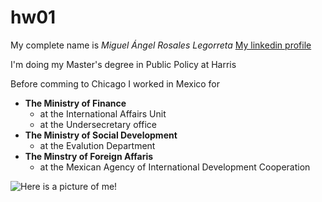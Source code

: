 # hw01

My complete name is *Miguel Ángel Rosales Legorreta*
[My linkedin profile](www.linkedin.com)

I'm doing my Master's degree in Public Policy at Harris

Before comming to Chicago I worked in Mexico for
* __The  Ministry of Finance__
    + at the International Affairs Unit
    + at the Undersecretary office
* __The Ministry of Social Development__
    + at the Evalution Department
* __The Minstry of Foreign Affaris__
    + at the Mexican Agency of International Development Cooperation

![Here is a picture of me!](https://m.media-amazon.com/images/M/MV5BMTkxMzk4MjQ4MF5BMl5BanBnXkFtZTcwMzExODQxOA@@._V1_UX214_CR0,0,214,317_AL_.jpg)
